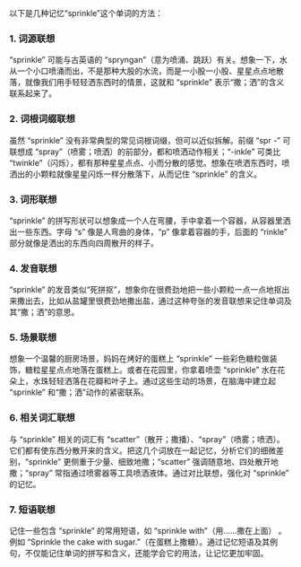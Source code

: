以下是几种记忆“sprinkle”这个单词的方法：

### 1. 词源联想
“sprinkle” 可能与古英语的 “spryngan”（意为喷涌、跳跃）有关。想象一下，水从一个小口喷涌而出，不是那种大股的水流，而是一小股一小股、星星点点地散落，就像我们用手轻轻洒东西时的情景，这就和 “sprinkle” 表示“撒；洒”的含义联系起来了。 

### 2. 词根词缀联想
虽然 “sprinkle” 没有非常典型的常见词根词缀，但可以近似拆解。前缀 “spr -” 可联想成 “spray”（喷雾；喷洒）的前部分，都和喷洒动作相关；“-inkle” 可类比 “twinkle”（闪烁），都有那种星星点点、小而分散的感觉。想象在喷洒东西时，喷洒出的小颗粒就像星星闪烁一样分散落下，从而记住 “sprinkle” 的含义。 

### 3. 词形联想
“sprinkle” 的拼写形状可以想象成一个人在弯腰，手中拿着一个容器，从容器里洒出一些东西。字母 “s” 像是人弯曲的身体，“p” 像拿着容器的手，后面的 “rinkle” 部分就像是洒出的东西向四周散开的样子。 

### 4. 发音联想
“sprinkle” 的发音类似“死拼抠”，想象你在很费劲地把一些小颗粒一点一点地抠出来撒出去，比如从盐罐里很费劲地撒出盐，通过这种夸张的发音联想来记住单词及其“撒；洒”的意思。 

### 5. 场景联想
想象一个温馨的厨房场景，妈妈在烤好的蛋糕上 “sprinkle” 一些彩色糖粒做装饰，糖粒星星点点地落在蛋糕上。或者在花园里，你拿着喷壶 “sprinkle” 水在花朵上，水珠轻轻洒落在花瓣和叶子上。通过这些生动的场景，在脑海中建立起 “sprinkle” 和“撒；洒”动作的紧密联系。 

### 6. 相关词汇联想
与 “sprinkle” 相关的词汇有 “scatter”（散开；撒播）、“spray”（喷雾；喷洒）。它们都有使东西分散开来的含义。把这几个词放在一起记忆，分析它们的细微差别，“sprinkle” 更侧重于少量、细致地撒；“scatter” 强调随意地、四处散开地撒；“spray” 常指通过喷雾器等工具喷洒液体。通过对比联想，强化对 “sprinkle” 的记忆。 

### 7. 短语联想
记住一些包含 “sprinkle” 的常用短语，如 “sprinkle with”（用……撒在上面） 。例如 “Sprinkle the cake with sugar.”（在蛋糕上撒糖）。通过记忆短语及其例句，不仅能记住单词的拼写和含义，还能学会它的用法，让记忆更加牢固。 